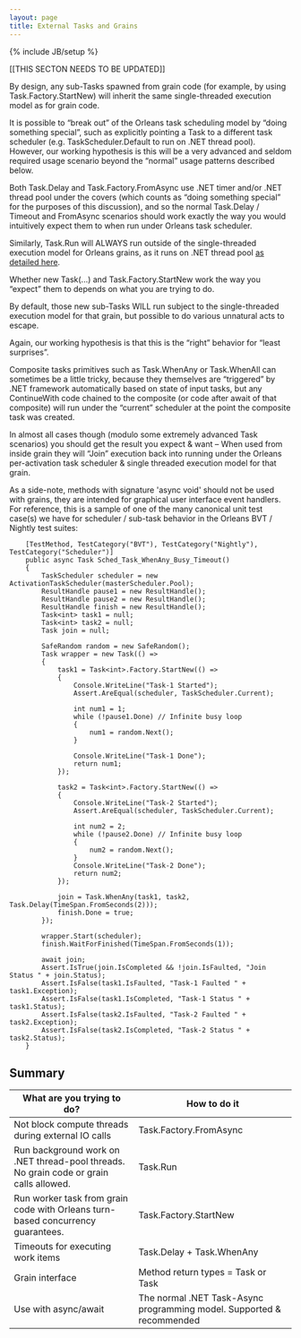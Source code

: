 ```yaml
---
layout: page
title: External Tasks and Grains
---
```

{% include JB/setup %}

[[THIS SECTON NEEDS TO BE UPDATED]]

By design, any sub-Tasks spawned from grain code (for example, by using Task.Factory.StartNew) will inherit the same single-threaded execution model as for grain code.

 It is possible to “break out” of the Orleans task scheduling model by “doing something special”, such as explicitly pointing a Task to a different task scheduler (e.g. TaskScheduler.Default to run on .NET thread pool). However, our working hypothesis is this will be a very advanced and seldom required usage scenario beyond the “normal” usage patterns described below.

 Both Task.Delay and Task.Factory.FromAsync use .NET timer and/or .NET thread pool under the covers (which counts as “doing something special” for the purposes of this discussion), and so the normal Task.Delay / Timeout and FromAsync scenarios should work exactly the way you would intuitively expect them to when run under Orleans task scheduler.

 Similarly, Task.Run will ALWAYS run outside of the single-threaded execution model for Orleans grains, as it runs on .NET thread pool [as detailed here](http://blogs.msdn.com/b/pfxteam/archive/2011/10/24/10229468.aspx).

 Whether new Task(...) and Task.Factory.StartNew work the way you “expect” them to depends on what you are trying to do. 

 By default, those new sub-Tasks WILL run subject to the single-threaded execution model for that grain, but possible to do various unnatural acts to escape.

 Again, our working hypothesis is that this is the “right” behavior for “least surprises”.

Composite tasks primitives such as Task.WhenAny or Task.WhenAll can sometimes be a little tricky, because they themselves are “triggered” by .NET framework automatically based on state of input tasks, but any ContinueWith code chained to the composite (or code after await of that composite) will run under the “current” scheduler at the point the composite task was created. 

 In almost all cases though (modulo some extremely advanced Task scenarios) you should get the result you expect & want – When used from inside grain they will “Join” execution back into running under the Orleans per-activation task scheduler & single threaded execution model for that grain.


As a side-note, methods with signature 'async void' should not be used with grains, they are intended for graphical user interface event handlers.
For reference, this is a sample of one of the many canonical unit test case(s) we have for scheduler / sub-task behavior in the Orleans BVT / Nightly test suites:



        [TestMethod, TestCategory("BVT"), TestCategory("Nightly"), TestCategory("Scheduler")]
        public async Task Sched_Task_WhenAny_Busy_Timeout()
        {
            TaskScheduler scheduler = new ActivationTaskScheduler(masterScheduler.Pool);
            ResultHandle pause1 = new ResultHandle();
            ResultHandle pause2 = new ResultHandle();
            ResultHandle finish = new ResultHandle();
            Task<int> task1 = null;
            Task<int> task2 = null;
            Task join = null;

            SafeRandom random = new SafeRandom();
            Task wrapper = new Task(() =>
            {
                task1 = Task<int>.Factory.StartNew(() =>
                {
                    Console.WriteLine("Task-1 Started");
                    Assert.AreEqual(scheduler, TaskScheduler.Current);

                    int num1 = 1;
                    while (!pause1.Done) // Infinite busy loop
                    {
                        num1 = random.Next();
                    }

                    Console.WriteLine("Task-1 Done");
                    return num1;
                });

                task2 = Task<int>.Factory.StartNew(() =>
                {
                    Console.WriteLine("Task-2 Started");
                    Assert.AreEqual(scheduler, TaskScheduler.Current);

                    int num2 = 2;
                    while (!pause2.Done) // Infinite busy loop
                    {
                        num2 = random.Next();
                    }
                    Console.WriteLine("Task-2 Done");
                    return num2;
                });

                join = Task.WhenAny(task1, task2, Task.Delay(TimeSpan.FromSeconds(2)));
                finish.Done = true;
            });

            wrapper.Start(scheduler);
            finish.WaitForFinished(TimeSpan.FromSeconds(1));

            await join;
            Assert.IsTrue(join.IsCompleted && !join.IsFaulted, "Join Status " + join.Status);
            Assert.IsFalse(task1.IsFaulted, "Task-1 Faulted " + task1.Exception);
            Assert.IsFalse(task1.IsCompleted, "Task-1 Status " + task1.Status);
            Assert.IsFalse(task2.IsFaulted, "Task-2 Faulted " + task2.Exception);
            Assert.IsFalse(task2.IsCompleted, "Task-2 Status " + task2.Status);
        }





## Summary


  



What are you trying to do?   | How to do it 
------------- | -------------
Not block compute threads during external IO calls  |  Task.Factory.FromAsync 
Run background work on .NET thread-pool threads. No grain code or grain calls allowed.  |  Task.Run
Run worker task from grain code with Orleans turn-based concurrency guarantees. | Task.Factory.StartNew  
Timeouts for executing work items  | Task.Delay + Task.WhenAny  
Grain interface | Method return types = Task or Task<T> 
Use with async/await | The normal .NET Task-Async programming model. Supported & recommended  